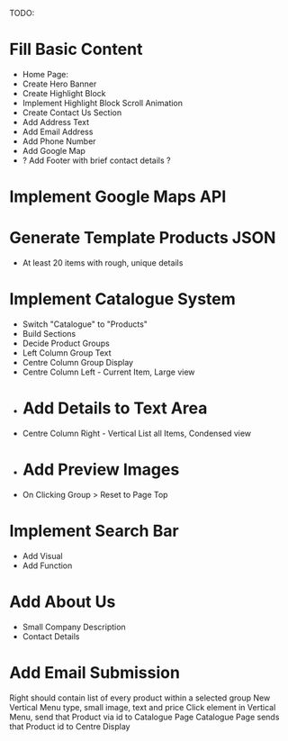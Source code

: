 TODO:


# Fill Basic Content
- Home Page:
- Create Hero Banner
- Create Highlight Block
- Implement Highlight Block Scroll Animation
- Create Contact Us Section
- Add Address Text
- Add Email Address
- Add Phone Number
- Add Google Map
- ? Add Footer with brief contact details ?

# Implement Google Maps API

# Generate Template Products JSON
- At least 20 items with rough, unique details

# Implement Catalogue System
- Switch "Catalogue" to "Products"
- Build Sections
- Decide Product Groups
- Left Column Group Text
- Centre Column Group Display
- Centre Column Left - Current Item, Large view
- # Add Details to Text Area
- Centre Column Right - Vertical List all Items, Condensed view
- # Add Preview Images
- On Clicking Group > Reset to Page Top

# Implement Search Bar
- Add Visual
- Add Function

# Add About Us
- Small Company Description
- Contact Details

# Add Email Submission

Right should contain list of every product within a selected group
New Vertical Menu type, small image, text and price
Click element in Vertical Menu, send that Product via id to Catalogue Page
Catalogue Page sends that Product id to Centre Display